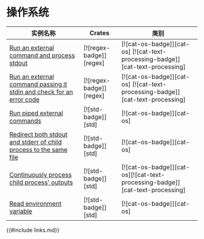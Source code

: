# 操作系统

| 实例名称 | Crates | 类别 |
|--------|--------|------------|
| [Run an external command and process stdout][ex-parse-subprocess-output] | [![regex-badge]][regex] | [![cat-os-badge]][cat-os] [![cat-text-processing-badge]][cat-text-processing] |
| [Run an external command passing it stdin and check for an error code][ex-parse-subprocess-input] | [![regex-badge]][regex] | [![cat-os-badge]][cat-os] [![cat-text-processing-badge]][cat-text-processing] |
| [Run piped external commands][ex-run-piped-external-commands] | [![std-badge]][std] | [![cat-os-badge]][cat-os] |
| [Redirect both stdout and stderr of child process to the same file][ex-redirect-stdout-stderr-same-file] | [![std-badge]][std] | [![cat-os-badge]][cat-os] |
| [Continuously process child process' outputs][ex-continuous-process-output] | [![std-badge]][std] | [![cat-os-badge]][cat-os][![cat-text-processing-badge]][cat-text-processing] |
| [Read environment variable][ex-read-env-variable] | [![std-badge]][std] | [![cat-os-badge]][cat-os] |


[ex-parse-subprocess-output]: os/external.html#run-an-external-command-and-process-stdout
[ex-parse-subprocess-input]: os/external.html#run-an-external-command-passing-it-stdin-and-check-for-an-error-code
[ex-run-piped-external-commands]: os/external.html#run-piped-external-commands
[ex-redirect-stdout-stderr-same-file]: os/external.html#redirect-both-stdout-and-stderr-of-child-process-to-the-same-file
[ex-continuous-process-output]: os/external.html#continuously-process-child-process-outputs
[ex-read-env-variable]: os/external.html#read-environment-variable


{{#include links.md}}
